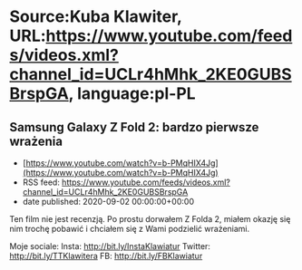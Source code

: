 # Source:Kuba Klawiter, URL:https://www.youtube.com/feeds/videos.xml?channel_id=UCLr4hMhk_2KE0GUBSBrspGA, language:pl-PL

## Samsung Galaxy Z Fold 2: bardzo pierwsze wrażenia
 - [https://www.youtube.com/watch?v=b-PMqHIX4Jg](https://www.youtube.com/watch?v=b-PMqHIX4Jg)
 - RSS feed: https://www.youtube.com/feeds/videos.xml?channel_id=UCLr4hMhk_2KE0GUBSBrspGA
 - date published: 2020-09-02 00:00:00+00:00

Ten film nie jest recenzją. Po prostu dorwałem Z Folda 2, miałem okazję się nim trochę pobawić i chciałem się z Wami podzielić wrażeniami. 

Moje sociale: 
Insta: http://bit.ly/InstaKlawiatur 
Twitter: http://bit.ly/TTKlawitera
FB: http://bit.ly/FBKlawiatur


